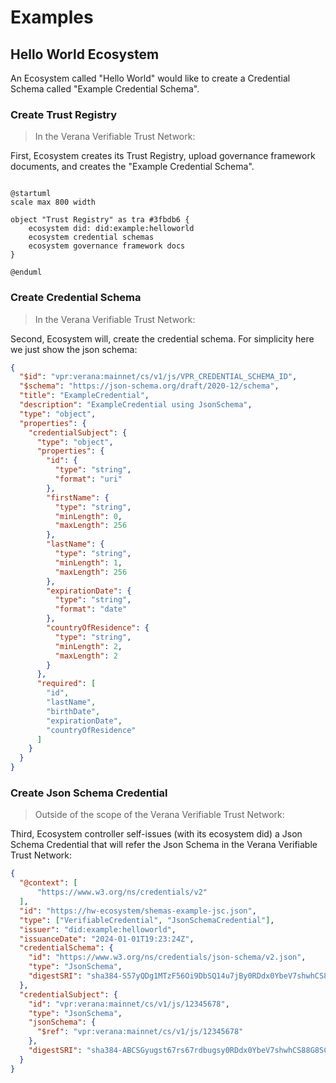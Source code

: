 # Examples

## Hello World Ecosystem

An Ecosystem called "Hello World" would like to create a Credential Schema called "Example Credential Schema".

### Create Trust Registry

> In the Verana Verifiable Trust Network:

First, Ecosystem creates its Trust Registry, upload governance framework documents, and creates the "Example Credential Schema".

```plantuml

@startuml
scale max 800 width
 
object "Trust Registry" as tra #3fbdb6 {
    ecosystem did: did:example:helloworld
    ecosystem credential schemas
    ecosystem governance framework docs
}

@enduml

```

### Create Credential Schema

> In the Verana Verifiable Trust Network:

Second, Ecosystem will, create the credential schema. For simplicity here we just show the json schema:

```json
{
  "$id": "vpr:verana:mainnet/cs/v1/js/VPR_CREDENTIAL_SCHEMA_ID",
  "$schema": "https://json-schema.org/draft/2020-12/schema",
  "title": "ExampleCredential",
  "description": "ExampleCredential using JsonSchema",
  "type": "object",
  "properties": {
    "credentialSubject": {
      "type": "object",
      "properties": {
        "id": {
          "type": "string",
          "format": "uri"
        },
        "firstName": {
          "type": "string",
          "minLength": 0,
          "maxLength": 256
        },
        "lastName": {
          "type": "string",
          "minLength": 1,
          "maxLength": 256
        },
        "expirationDate": {
          "type": "string",
          "format": "date"
        },
        "countryOfResidence": {
          "type": "string",
          "minLength": 2,
          "maxLength": 2
        }
      },
      "required": [
        "id",
        "lastName",
        "birthDate",
        "expirationDate",
        "countryOfResidence"
      ]
    }
  }
}
```

### Create Json Schema Credential

> Outside of the scope of the Verana Verifiable Trust Network:

Third, Ecosystem controller self-issues (with its ecosystem did) a Json Schema Credential that will refer the Json Schema in the Verana Verifiable Trust Network:

```json
{
  "@context": [
      "https://www.w3.org/ns/credentials/v2"
  ],
  "id": "https://hw-ecosystem/shemas-example-jsc.json",
  "type": ["VerifiableCredential", "JsonSchemaCredential"],
  "issuer": "did:example:helloworld",
  "issuanceDate": "2024-01-01T19:23:24Z",
  "credentialSchema": {
    "id": "https://www.w3.org/ns/credentials/json-schema/v2.json",
    "type": "JsonSchema",
    "digestSRI": "sha384-S57yQDg1MTzF56Oi9DbSQ14u7jBy0RDdx0YbeV7shwhCS88G8SCXeFq82PafhCrW"
  },
  "credentialSubject": {
    "id": "vpr:verana:mainnet/cs/v1/js/12345678",
    "type": "JsonSchema",
    "jsonSchema": {
      "$ref": "vpr:verana:mainnet/cs/v1/js/12345678"
    },
    "digestSRI": "sha384-ABCSGyugst67rs67rdbugsy0RDdx0YbeV7shwhCS88G8SCXeFq82PafhCeZ" 
  }
}
```

